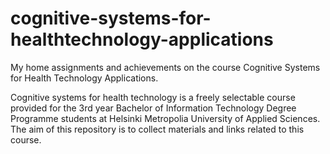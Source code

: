 # cognitive-systems-for-healthtechnology-applications
My home assignments and achievements on the course Cognitive Systems for Health Technology Applications.

Cognitive systems for health technology is a freely selectable course provided for the 3rd year Bachelor of Information Technology Degree Programme students at Helsinki Metropolia University of Applied Sciences. The aim of this repository is to collect materials and links related to this course.
